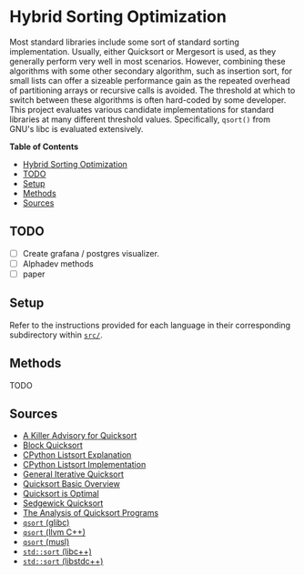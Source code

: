 # Hybrid Sorting Optimization

Most standard libraries include some sort of standard sorting implementation.
Usually, either Quicksort or Mergesort is used, as they generally perform very
well in most scenarios. However, combining these algorithms with some other
secondary algorithm, such as insertion sort, for small lists can offer a
sizeable performance gain as the repeated overhead of partitioning arrays or
recursive calls is avoided. The threshold at which to switch between these
algorithms is often hard-coded by some developer. This project evaluates various
candidate implementations for standard libraries at many different threshold
values. Specifically, `qsort()` from GNU's libc is evaluated extensively.

<!-- markdown-toc start - Don't edit this section. Run M-x markdown-toc-refresh-toc -->
**Table of Contents**

- [Hybrid Sorting Optimization](#hybrid-sorting-optimization)
- [TODO](#todo)
- [Setup](#setup)
- [Methods](#methods)
- [Sources](#sources)

<!-- markdown-toc end -->

## TODO

- [ ] Create grafana / postgres visualizer.
- [ ] Alphadev methods
- [ ] paper

## Setup

Refer to the instructions provided for each language in their corresponding
subdirectory within [`src/`](./src/).

## Methods

TODO



## Sources

- [A Killer Advisory for Quicksort](https://algs4.cs.princeton.edu/references/papers/mcilroy.pdf)
- [Block Quicksort](https://arxiv.org/abs/1604.06697)
- [CPython Listsort Explanation](https://github.com/python/cpython/blob/main/Objects/listsort.txt)
- [CPython Listsort Implementation](https://github.com/python/cpython/blob/main/Objects/listobject.c#L1058)
- [General Iterative Quicksort](https://www.geeksforgeeks.org/iterative-quick-sort/)
- [Quicksort Basic Overview](https://www.youtube.com/watch?v=7h1s2SojIRw)
- [Quicksort is Optimal](https://www.cs.princeton.edu/~rs/talks/QuicksortIsOptimal.pdf)
- [Sedgewick Quicksort](https://algs4.cs.princeton.edu/23quicksort/)
- [The Analysis of Quicksort Programs](https://link.springer.com/content/pdf/10.1007/BF00289467.pdf)
- [`qsort` (glibc)](https://sourceware.org/git/?p=glibc.git;a=blob;f=stdlib/qsort.c;h=23f2d283147073ac5bcb6e4bf2c9d6ea994d629c;hb=HEAD)
- [`qsort` (llvm C++)](https://github.com/llvm/llvm-project/blob/main/libc/src/stdlib/qsort.cpp)
- [`qsort` (musl)](https://git.musl-libc.org/cgit/musl/tree/src/stdlib/qsort.c)
- [`std::sort` (libc++)](https://github.com/llvm-mirror/libcxx/blob/a12cb9d211019d99b5875b6d8034617cbc24c2cc/include/algorithm#L3901)
- [`std::sort` (libstdc++)](https://github.com/gcc-mirror/gcc/blob/d9375e490072d1aae73a93949aa158fcd2a27018/libstdc%2B%2B-v3/include/bits/stl_algo.h#L1950)
